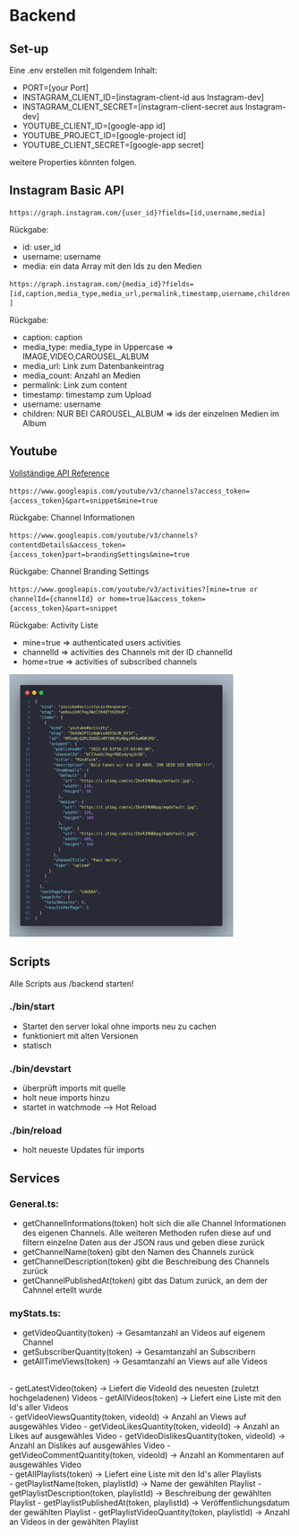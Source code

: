 # Backend

## Set-up

Eine .env erstellen mit folgendem Inhalt:

- PORT=[your Port]
- INSTAGRAM_CLIENT_ID=[instagram-client-id aus Instagram-dev]
- INSTAGRAM_CLIENT_SECRET=[instagram-client-secret aus Instagram-dev]
- YOUTUBE_CLIENT_ID=[google-app id]
- YOUTUBE_PROJECT_ID=[google-project id]
- YOUTUBE_CLIENT_SECRET=[google-app secret]

weitere Properties könnten folgen.

## Instagram Basic API

`https://graph.instagram.com/{user_id}?fields=[id,username,media]`

Rückgabe:

- id: user_id
- username: username
- media: ein data Array mit den Ids zu den Medien

`https://graph.instagram.com/{media_id}?fields=[id,caption,media_type,media_url,permalink,timestamp,username,children]`

Rückgabe:

- caption: caption
- media_type: media_type in Uppercase => IMAGE,VIDEO,CAROUSEL_ALBUM
- media_url: Link zum Datenbankeintrag
- media_count: Anzahl an Medien
- permalink: Link zum content
- timestamp: timestamp zum Upload
- username: username
- children: NUR BEI CAROUSEL_ALBUM => ids der einzelnen Medien im Album

## Youtube  

[Vollständige API Reference](https://developers.google.com/youtube/v3/docs)

`https://www.googleapis.com/youtube/v3/channels?access_token={access_token}&part=snippet&mine=true`

Rückgabe: Channel Informationen

`https://www.googleapis.com/youtube/v3/channels?contentdDetails&access_token={access_token}part=brandingSettings&mine=true`

Rückgabe: Channel Branding Settings

`https://www.googleapis.com/youtube/v3/activities?[mine=true or channelId={channelId} or home=true]&access_token={access_token}&part=snippet`

Rückgabe: Activity Liste

- mine=true => authenticated users activities
- channelId => activities des Channels mit der ID channelId
- home=true => activities of subscribed channels

<img src="code.png" alt="example response" style="width:400px;"/>

## Scripts

Alle Scripts aus /backend starten!

### ./bin/start

- Startet den server lokal ohne imports neu zu cachen
- funktioniert mit alten Versionen
- statisch

### ./bin/devstart

- überprüft imports mit quelle
- holt neue imports hinzu
- startet in watchmode --> Hot Reload

### ./bin/reload

- holt neueste Updates für imports

## Services
### General.ts:

- getChannelInformations(token) holt sich die alle Channel Informationen des eigenen Channels. Alle weiteren Methoden rufen diese auf und filtern einzelne Daten aus der JSON raus und geben diese zurück
- getChannelName(token) gibt den Namen des Channels zurück
- getChannelDescription(token) gibt die Beschreibung des Channels zurück
- getChannelPublishedAt(token) gibt das Datum zurück, an dem der Cahnnel ertellt wurde

### myStats.ts:

- getVideoQuantity(token) -> Gesamtanzahl an Videos auf eigenem Channel 
- getSubscriberQuantity(token) -> Gesamtanzahl an Subscribern 
- getAllTimeViews(token) -> Gesamtanzahl an Views auf alle Videos
<br/>
- getLatestVideo(token) -> Liefert die VideoId des neuesten (zuletzt hochgeladenen) Videos
- getAllVideos(token) -> Liefert eine Liste mit den Id's aller Videos 
<br/>
- getVideoViewsQuantity(token, videoId) -> Anzahl an Views auf ausgewähles Video
- getVideoLikesQuantity(token, videoId) -> Anzahl an Likes auf ausgewähles Video
- getVideoDislikesQuantity(token, videoId) -> Anzahl an Dislikes auf ausgewähles Video
- getVideoCommentQuantity(token, videoId) -> Anzahl an Kommentaren auf ausgewähles Video
<br/>
- getAllPlaylists(token) -> Liefert eine Liste mit den Id's aller Playlists
<br/>
- getPlaylistName(token, playlistId) -> Name der gewählten Playlist
- getPlaylistDescription(token, playlistId) -> Beschreibung der gewählten Playlist
- getPlaylistPublishedAt(token, playlistId) -> Veröffentlichungsdatum der gewählten Playlist
- getPlaylistVideoQuantity(token, playlistId) -> Anzahl an Videos in der gewählten Playlist